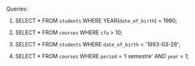 Queries:

1. 
    SELECT *
    FROM `students`
    WHERE YEAR(`date_of_birth`) = 1990;

2.
    SELECT *
    FROM `courses`
    WHERE `cfu` > 10;

3.
    SELECT *
    FROM `students`
    WHERE `date_of_birth` < '1993-03-28';

4.
    SELECT *
    FROM `courses`
    WHERE `period` = 'I semestre'
    AND `year` = 1;